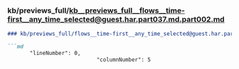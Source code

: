 ### kb/previews_full/kb__previews_full__flows__time-first__any_time_selected@guest.har.part037.md.part002.md

```md
### kb/previews_full/flows__time-first__any_time_selected@guest.har.part037.md (part 002)

```md
       "lineNumber": 0,
                            "columnNumber": 5
```

```

```
